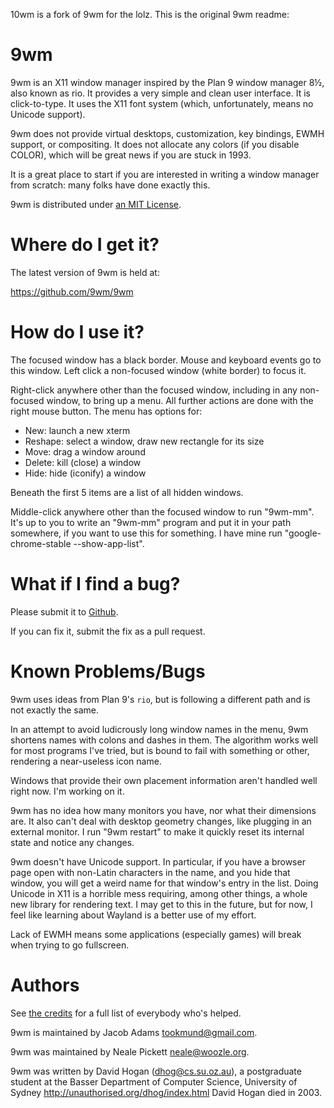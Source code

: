 10wm is a fork of 9wm for the lolz. This is the original 9wm readme:


9wm
====

9wm is an X11 window manager inspired by the Plan 9 window manager 8½, also known as rio.
It provides a very simple and clean user interface.
It is click-to-type.
It uses the X11 font system (which, unfortunately, means no Unicode support).

9wm does not provide virtual desktops, customization, key bindings,
EWMH support, or compositing.
It does not allocate any colors (if you disable COLOR),
which will be great news if you are stuck in 1993.

It is a great place to start if you are interested in writing a window manager from scratch:
many folks have done exactly this.

9wm is distributed under [an MIT License](LICENSE.md).


Where do I get it?
==================

The latest version of 9wm is held at:

<https://github.com/9wm/9wm>


How do I use it?
================

The focused window has a black border.
Mouse and keyboard events go to this window.
Left click a non-focused window (white border) to focus it.

Right-click anywhere other than the focused window,
including in any non-focused window,
to bring up a menu.
All further actions are done with the right mouse button.
The menu has options for:

* New: launch a new xterm
* Reshape: select a window, draw new rectangle for its size
* Move: drag a window around
* Delete: kill (close) a window
* Hide: hide (iconify) a window

Beneath the first 5 items are a list of all hidden windows.

Middle-click anywhere other than the focused window
to run "9wm-mm".
It's up to you to write an "9wm-mm" program and put it in your path somewhere,
if you want to use this for something.
I have mine run "google-chrome-stable --show-app-list".


What if I find a bug?
=====================

Please submit it to [Github](https://github.com/9wm/9wm/issues).

If you can fix it, submit the fix as a pull request.


Known Problems/Bugs
===================

9wm uses ideas from Plan 9's `rio`,
but is following a different path and is not exactly the same.

In an attempt to avoid ludicrously long window names in the menu,
9wm shortens names with colons and dashes in them.
The algorithm works well for most programs I've tried,
but is bound to fail with something or other,
rendering a near-useless icon name.

Windows that provide their own placement information aren't handled well right now.
I'm working on it.

9wm has no idea how many monitors you have,
nor what their dimensions are.
It also can't deal with desktop geometry changes,
like plugging in an external monitor.
I run "9wm restart" to make it quickly reset its internal state and notice any changes.

9wm doesn't have Unicode support.
In particular, if you have a browser page open with non-Latin characters in the name,
and you hide that window,
you will get a weird name for that window's entry in the list.
Doing Unicode in X11 is a horrible mess requiring,
among other things, a whole new library for rendering text.
I may get to this in the future, but for now,
I feel like learning about Wayland is a better use of my effort.

Lack of EWMH means some applications (especially games) will break when 
trying to go fullscreen.

Authors
=======

See [the credits](CREDITS.md) for a full list of everybody who's helped.

9wm is maintained by Jacob Adams <tookmund@gmail.com>.

9wm was maintained by Neale Pickett <neale@woozle.org>.

9wm was written by David Hogan (dhog@cs.su.oz.au), a postgraduate
student at the Basser Department of Computer Science, University
of Sydney <http://unauthorised.org/dhog/index.html>
David Hogan died in 2003.



